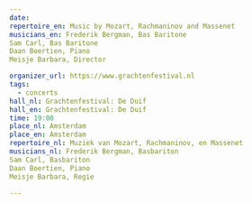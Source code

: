 ```yaml
---
date:
repertoire_en: Music by Mozart, Rachmaninov and Massenet
musicians_en: Frederik Bergman, Bas Baritone
Sam Carl, Bas Baritone
Daan Boertien, Piano
Meisje Barbara, Director

organizer_url: https://www.grachtenfestival.nl
tags:
  - concerts
hall_nl: Grachtenfestival: De Duif
hall_en: Grachtenfestival: De Duif
time: 19:00
place_nl: Amsterdam
place_en: Amsterdam
repertoire_nl: Muziek van Mozart, Rachmaninov, en Massenet
musicians_nl: Frederik Bergman, Basbariton
Sam Carl, Basbariton
Daan Boertien, Piano
Meisje Barbara, Regie

---
```


